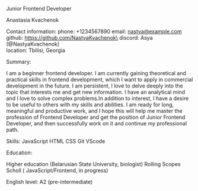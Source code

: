 Junior Frontend Developer

Anastasia Kvachenok

Contact information:
phone: +1234567890
email: nastya@example.com\
github: https://github.com/NastyaKvachenok\
discord: Asya (@NastyaKvachenok)\
location: Tbilisi, Georgia

Summary:

I am a beginner frontend developer. I am currently gaining theoretical and practical skills in frontend development, which I want to apply in commercial development in the future. I am persistent, I love to delve deeply into the topic that interests me and get new information. I have an analytical mind and I love to solve complex problems.In addition to interest, I have a desire to be useful to others with my skills and abilities. 
I am ready for long, meaningful and productive work, and I hope this will help me master the profession of Frontend Developer and get the position of Junior Frontend Developer, and then successfully work on it and continue my professional path.

Skills:
JavaScript
HTML
CSS
Git
VScode

Education:

Higher education (Belarusian State University, biologist)
Rolling Scopes Scholl ( JavaScript/Frontend, in progress)

English level:
А2 (pre-intermediate)